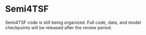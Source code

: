 # Semi4TSF
Semi4TSF code is still being organized. Full code, data, and model checkpoints will be released after the review period.
